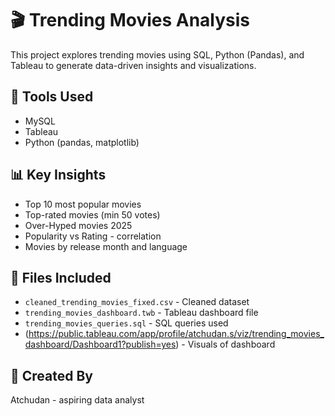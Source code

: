# 🎬 Trending Movies Analysis

This project explores trending movies using SQL, Python (Pandas), and Tableau to generate data-driven insights and visualizations.

## 🔧 Tools Used
- MySQL
- Tableau
- Python (pandas, matplotlib)

## 📊 Key Insights
- Top 10 most popular movies
- Top-rated movies (min 50 votes)
- Over-Hyped movies 2025
- Popularity vs Rating - correlation
- Movies by release month and language

## 📁 Files Included
- `cleaned_trending_movies_fixed.csv` - Cleaned dataset
- `trending_movies_dashboard.twb` - Tableau dashboard file
- `trending_movies_queries.sql` - SQL queries used
- (https://public.tableau.com/app/profile/atchudan.s/viz/trending_movies_dashboard/Dashboard1?publish=yes) - Visuals of dashboard

## 🧠 Created By
Atchudan - aspiring data analyst
